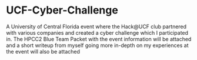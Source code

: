 # UCF-Cyber-Challenge
A University of Central Florida event where the Hack@UCF club partnered with various companies and created a cyber challenge which I participated in. The HPCC2 Blue Team Packet with the event information will be attached and a short writeup from myself going more in-depth on my experiences at the event will also be attached
